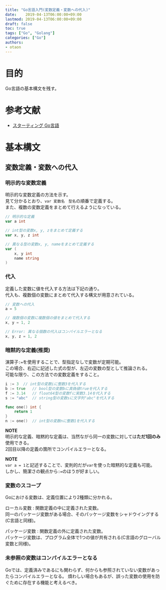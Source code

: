 ```yaml
---
title: "Go言語入門(変数定義・変数への代入)"
date:    2019-04-13T06:00:00+09:00
lastmod: 2019-04-13T06:00:00+09:00
draft: false
toc: true
tags: ["Go", "Golang"]
categories: ["Go"]
authors:
- otaon
---
```


# 目的
Go言語の基本構文を残す。

# 参考文献
- [スターティング Go言語](https://www.shoeisha.co.jp/book/detail/9784798142418)

# 基本構文
## 変数定義・変数への代入
### 明示的な変数定義
明示的な変数定義の方法を示す。  
見て分かるとおり、`var 変数名　型名`の順番で定義する。  
また、複数の変数定義をまとめて行えるようになっている。

```go
// 明示的な定義
var a int

// int型の変数x, y, zをまとめて定義する
var x, y, z int

// 異なる型の変数x, y, nameをまとめて定義する
var (
	x, y int
	name string
)
```

### 代入
定義した変数に値を代入する方法は下記の通り。  
代入も、複数個の変数にまとめて代入する構文が用意されている。

```go
// 変数への代入
a = 5

// 複数個の変数に複数個の値をまとめて代入する
x, y = 1, 2

// Error: 異なる個数の代入はコンパイルエラーとなる
x, y, z = 1, 2
```

### 暗黙的な定義(推奨)
演算子`:=`を使用することで、型指定なしで変数が定期可能。  
この場合、右辺に記述した式の型が、左辺の変数の型として推論される。  
可能な限り、この方法での変数定義をすること。

```go
i := 3	// int型の変数iに整数3を代入する
b := true	// bool型の変数bに真偽値trueを代入する
f := 3.14	// float64型の変数fに実数3.14を代入する
s := "abc"	// string型の変数sに文字列"abc"を代入する

func one() int {
	return 1
}
n := one()	// int型の変数nに整数1を代入する
```

**NOTE**  
明示的な定義、暗黙的な定義は、当然ながら同一の変数に対しては**ただ1回のみ**使用できる。  
2回目以降の定義の箇所でコンパイルエラーとなる。

**NOTE**  
`var a = 1`と記述することで、変則的だが`var`を使った暗黙的な定義も可能。  
しかし、簡潔さの観点から`:=`のほうが好ましい。

### 変数のスコープ
Goにおける変数は、定義位置により2種類に分かれる。

ローカル変数
: 関数定義の中に定義された変数。  
同一のパッケージ変数がある場合、そのパッケージ変数をシャドウイングする(C言語と同様)。

パッケージ変数
: 関数定義の外に定義された変数。  
パッケージ変数は、プログラム全体で1つの値が共有される(C言語のグローバル変数と同様)。

### 未参照の変数はコンパイルエラーとなる
Goでは、定義済みであるにも関わらず、何からも参照されていない変数があったらコンパイルエラーとなる。
煩わしい場合もあるが、誤った変数の使用を防ぐために存在する機能と考えるべき。
